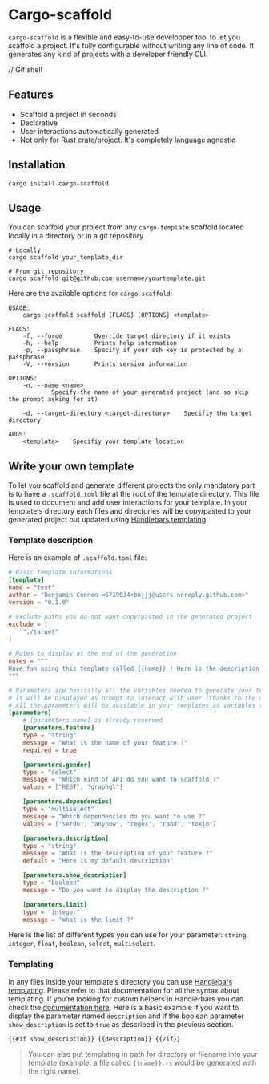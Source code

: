 # Cargo-scaffold

`cargo-scaffold` is a flexible and easy-to-use developper tool to let you scaffold a project. It's fully configurable without writing any line of code. It generates any kind of projects with a developer friendly CLI.

// Gif shell

## Features

+ Scaffold a project in seconds
+ Declarative
+ User interactions automatically generated
+ Not only for Rust crate/project. It's completely language agnostic

## Installation

```
cargo install cargo-scaffold
```

## Usage

You can scaffold your project from any `cargo-template` scaffold located locally in a directory or in a git repository

```
# Locally
cargo scaffold your_template_dir

# From git repository
cargo scaffold git@github.com:username/yourtemplate.git
```

Here are the available options for `cargo scaffold`:

```
USAGE:
    cargo-scaffold scaffold [FLAGS] [OPTIONS] <template>

FLAGS:
    -f, --force         Override target directory if it exists
    -h, --help          Prints help information
    -p, --passphrase    Specify if your ssh key is protected by a passphrase
    -V, --version       Prints version information

OPTIONS:
    -n, --name <name>
            Specify the name of your generated project (and so skip the prompt asking for it)

    -d, --target-directory <target-directory>    Specifiy the target directory

ARGS:
    <template>    Specifiy your template location
```


## Write your own template

To let you scaffold and generate different projects the only mandatory part is to have a `.scaffold.toml` file at the root of the template directory. This file is used to document and add user interactions for your template. In your template's directory each files and directories will be copy/pasted to your generated project but updated using [Handlebars templating](https://handlebarsjs.com/).

### Template description

Here is an example of `.scaffold.toml` file:

```toml
# Basic template informations
[template]
name = "test"
author = "Benjamin Coenen <5719034+bnjjj@users.noreply.github.com>"
version = "0.1.0"

# Exclude paths you do not want copy/pasted in the generated project
exclude = [
    "./target"
]

# Notes to display at the end of the generation
notes = """
Have fun using this template called {{name}} ! Here is the description: {{description}} 
"""

# Parameters are basically all the variables needed to generate your template using templating.
# It will be displayed as prompt to interact with user (thanks to the message subfield).
# All the parameters will be available in your templates as variables (example: `{{description}}`).
[parameters]
    # [parameters.name] is already reserved
    [parameters.feature]
    type = "string"
    message = "What is the name of your feature ?"
    required = true

    [parameters.gender]
    type = "select"
    message = "Which kind of API do you want to scaffold ?"
    values = ["REST", "graphql"]

    [parameters.dependencies]
    type = "multiselect"
    message = "Which dependencies do you want to use ?"
    values = ["serde", "anyhow", "regex", "rand", "tokio"]

    [parameters.description]
    type = "string"
    message = "What is the description of your feature ?"
    default = "Here is my default description"

    [parameters.show_description]
    type = "boolean"
    message = "Do you want to display the description ?"

    [parameters.limit]
    type = "integer"
    message = "What is the limit ?"
```

Here is the list of different types you can use for your parameter: `string`, `integer`, `float`, `boolean`, `select`, `multiselect`.

### Templating

In any files inside your template's directory you can use [Handlebars templating](https://handlebarsjs.com/guide/). Please refer to that documentation for all the syntax about templating. If you're looking for custom helpers in Handlerbars you can check the [documentation here](https://github.com/davidB/handlebars_misc_helpers). Here is a basic example if you want to display the parameter named `description` and if the boolean parameter `show_description` is set to `true` as described in the previous section.

```
{{#if show_description}} {{description}} {{/if}}
```

> You can also put templating in path for directory or filename into your template (example: a file called `{{name}}.rs` would be generated with the right name).